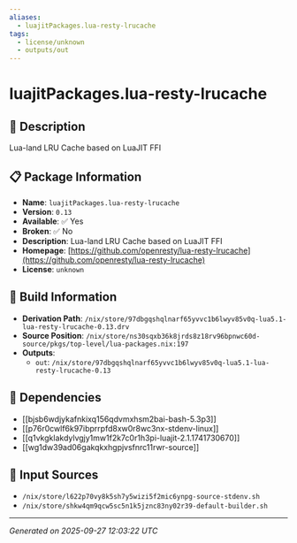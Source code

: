 ```yaml
---
aliases:
  - luajitPackages.lua-resty-lrucache
tags:
  - license/unknown
  - outputs/out
---
```


# luajitPackages.lua-resty-lrucache

## 📝 Description

Lua-land LRU Cache based on LuaJIT FFI

## 📋 Package Information

- **Name**: `luajitPackages.lua-resty-lrucache`
- **Version**: `0.13`
- **Available**: ✅ Yes
- **Broken**: ✅ No
- **Description**: Lua-land LRU Cache based on LuaJIT FFI
- **Homepage**: [https://github.com/openresty/lua-resty-lrucache](https://github.com/openresty/lua-resty-lrucache)
- **License**: `unknown`

## 🔧 Build Information

- **Derivation Path**: `/nix/store/97dbgqshqlnarf65yvvc1b6lwyv85v0q-lua5.1-lua-resty-lrucache-0.13.drv`
- **Source Position**: `/nix/store/ns30sqxb36k8jrds8z18rv96bpnwc60d-source/pkgs/top-level/lua-packages.nix:197`
- **Outputs**:
  - `out`:  `/nix/store/97dbgqshqlnarf65yvvc1b6lwyv85v0q-lua5.1-lua-resty-lrucache-0.13`

## 🔗 Dependencies

- [[bjsb6wdjykafnkixq156qdvmxhsm2bai-bash-5.3p3]]
- [[p76r0cwlf6k97ibprrpfd8xw0r8wc3nx-stdenv-linux]]
- [[q1vkgklakdylvgjy1mw1f2k7c0r1h3pi-luajit-2.1.1741730670]]
- [[wg1dw39ad06gakqkxhgpjvsfnrc11rwr-source]]

## 📁 Input Sources

- `/nix/store/l622p70vy8k5sh7y5wizi5f2mic6ynpg-source-stdenv.sh`
- `/nix/store/shkw4qm9qcw5sc5n1k5jznc83ny02r39-default-builder.sh`

---
*Generated on 2025-09-27 12:03:22 UTC*
